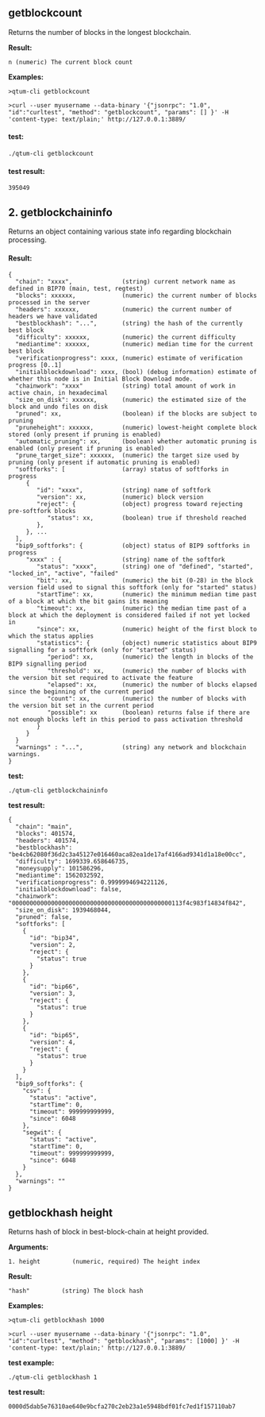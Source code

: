 ## getblockcount

Returns the number of blocks in the longest blockchain.

**Result:**

    n (numeric) The current block count

**Examples:**
  

    >qtum-cli getblockcount 
    
    >curl --user myusername --data-binary '{"jsonrpc": "1.0", "id":"curltest", "method": "getblockcount", "params": [] }' -H 'content-type: text/plain;' http://127.0.0.1:3889/

#### test: 

    ./qtum-cli getblockcount
#### test result: 

    395049

## 2. getblockchaininfo 
Returns an object containing various state info regarding blockchain processing.
#### Result:
```
{
  "chain": "xxxx",              (string) current network name as defined in BIP70 (main, test, regtest)
  "blocks": xxxxxx,             (numeric) the current number of blocks processed in the server
  "headers": xxxxxx,            (numeric) the current number of headers we have validated
  "bestblockhash": "...",       (string) the hash of the currently best block
  "difficulty": xxxxxx,         (numeric) the current difficulty
  "mediantime": xxxxxx,         (numeric) median time for the current best block
  "verificationprogress": xxxx, (numeric) estimate of verification progress [0..1]
  "initialblockdownload": xxxx, (bool) (debug information) estimate of whether this node is in Initial Block Download mode.
  "chainwork": "xxxx"           (string) total amount of work in active chain, in hexadecimal
  "size_on_disk": xxxxxx,       (numeric) the estimated size of the block and undo files on disk
  "pruned": xx,                 (boolean) if the blocks are subject to pruning
  "pruneheight": xxxxxx,        (numeric) lowest-height complete block stored (only present if pruning is enabled)
  "automatic_pruning": xx,      (boolean) whether automatic pruning is enabled (only present if pruning is enabled)
  "prune_target_size": xxxxxx,  (numeric) the target size used by pruning (only present if automatic pruning is enabled)
  "softforks": [                (array) status of softforks in progress
     {
        "id": "xxxx",           (string) name of softfork
        "version": xx,          (numeric) block version
        "reject": {             (object) progress toward rejecting pre-softfork blocks
           "status": xx,        (boolean) true if threshold reached
        },
     }, ...
  ],
  "bip9_softforks": {           (object) status of BIP9 softforks in progress
     "xxxx" : {                 (string) name of the softfork
        "status": "xxxx",       (string) one of "defined", "started", "locked_in", "active", "failed"
        "bit": xx,              (numeric) the bit (0-28) in the block version field used to signal this softfork (only for "started" status)
        "startTime": xx,        (numeric) the minimum median time past of a block at which the bit gains its meaning
        "timeout": xx,          (numeric) the median time past of a block at which the deployment is considered failed if not yet locked in
        "since": xx,            (numeric) height of the first block to which the status applies
        "statistics": {         (object) numeric statistics about BIP9 signalling for a softfork (only for "started" status)
           "period": xx,        (numeric) the length in blocks of the BIP9 signalling period 
           "threshold": xx,     (numeric) the number of blocks with the version bit set required to activate the feature 
           "elapsed": xx,       (numeric) the number of blocks elapsed since the beginning of the current period 
           "count": xx,         (numeric) the number of blocks with the version bit set in the current period 
           "possible": xx       (boolean) returns false if there are not enough blocks left in this period to pass activation threshold 
        }
     }
  }
  "warnings" : "...",           (string) any network and blockchain warnings.
}
```
**test:** 

    ./qtum-cli getblockchaininfo

**test result:**
```
{
  "chain": "main",
  "blocks": 401574,
  "headers": 401574,
  "bestblockhash": "be4cb62080f36d2c3a45127e016460aca82ea1de17af4166ad9341d1a18e00cc",
  "difficulty": 1699339.658646735,
  "moneysupply": 101586296,
  "mediantime": 1562032592,
  "verificationprogress": 0.9999994694221126,
  "initialblockdownload": false,
  "chainwork": "000000000000000000000000000000000000000000000113f4c983f14834f842",
  "size_on_disk": 1939468044,
  "pruned": false,
  "softforks": [
    {
      "id": "bip34",
      "version": 2,
      "reject": {
        "status": true
      }
    },
    {
      "id": "bip66",
      "version": 3,
      "reject": {
        "status": true
      }
    },
    {
      "id": "bip65",
      "version": 4,
      "reject": {
        "status": true
      }
    }
  ],
  "bip9_softforks": {
    "csv": {
      "status": "active",
      "startTime": 0,
      "timeout": 999999999999,
      "since": 6048
    },
    "segwit": {
      "status": "active",
      "startTime": 0,
      "timeout": 999999999999,
      "since": 6048
    }
  },
  "warnings": ""
}
```
## getblockhash height     

Returns hash of block in best-block-chain at height provided.

**Arguments:**
```
1. height         (numeric, required) The height index
```
**Result:**   
```
"hash"         (string) The block hash  
```


**Examples:**

    >qtum-cli getblockhash 1000  
    
    >curl --user myusername --data-binary '{"jsonrpc": "1.0", "id":"curltest", "method": "getblockhash", "params": [1000] }' -H 'content-type: text/plain;' http://127.0.0.1:3889/

**test example:**

    ./qtum-cli getblockhash 1
    
**test result:**

    0000d5dab5e76310ae640e9bcfa270c2eb23a1e5948bdf01fc7ed1f157110ab7

